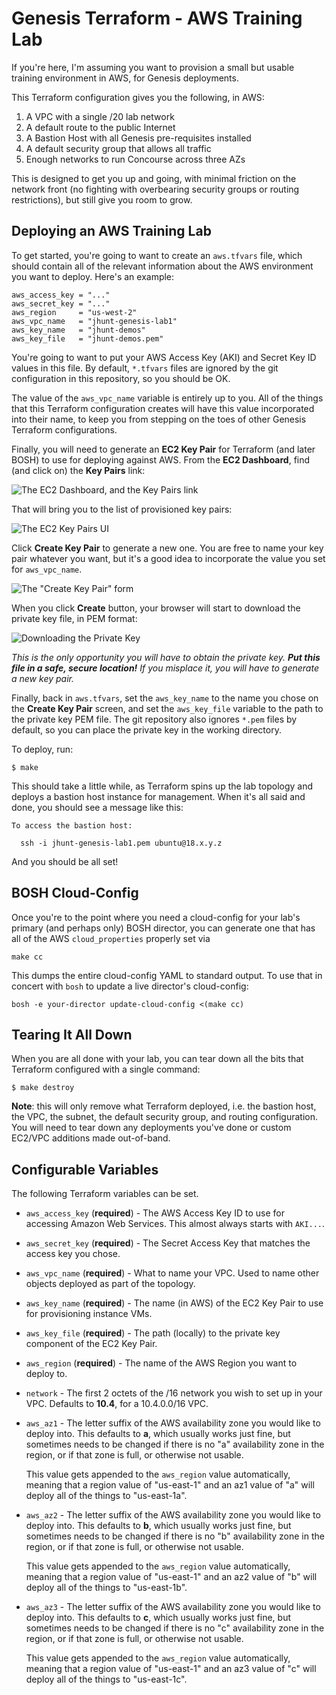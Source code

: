 Genesis Terraform - AWS Training Lab
====================================

If you're here, I'm assuming you want to provision a small but
usable training environment in AWS, for Genesis deployments.

This Terraform configuration gives you the following, in AWS:

1. A VPC with a single /20 lab network
2. A default route to the public Internet
3. A Bastion Host with all Genesis pre-requisites installed
4. A default security group that allows all traffic
5. Enough networks to run Concourse across three AZs

This is designed to get you up and going, with minimal friction on
the network front (no fighting with overbearing security groups or
routing restrictions), but still give you room to grow.



Deploying an AWS Training Lab
-----------------------------

To get started, you're going to want to create an `aws.tfvars`
file, which should contain all of the relevant information about
the AWS environment you want to deploy.  Here's an example:

```
aws_access_key = "..."
aws_secret_key = "..."
aws_region     = "us-west-2"
aws_vpc_name   = "jhunt-genesis-lab1"
aws_key_name   = "jhunt-demos"
aws_key_file   = "jhunt-demos.pem"
```

You're going to want to put your AWS Access Key (AKI) and Secret
Key ID values in this file.  By default, `*.tfvars` files are
ignored by the git configuration in this repository, so you should
be OK.

The value of the `aws_vpc_name` variable is entirely up to you.
All of the things that this Terraform configuration creates will
have this value incorporated into their name, to keep you from
stepping on the toes of other Genesis Terraform configurations.

Finally, you will need to generate an **EC2 Key Pair** for
Terraform (and later BOSH) to use for deploying against AWS.  From
the **EC2 Dashboard**, find (and click on) the **Key Pairs** link:

![The EC2 Dashboard, and the Key Pairs link](docs/ec2.png)

That will bring you to the list of provisioned key pairs:

![The EC2 Key Pairs UI](docs/ec2-keypairs.png)

Click **Create Key Pair** to generate a new one.  You are free to
name your key pair whatever you want, but it's a good idea
to incorporate the value you set for `aws_vpc_name`.

![The "Create Key Pair" form](docs/ec2-create-keypair.png)

When you click **Create** button, your browser will start to
download the private key file, in PEM format:

![Downloading the Private Key](docs/ec2-download-key.png)

_This is the only opportunity you will have to obtain the private
key.  **Put this file in a safe, secure location!** If you
misplace it, you will have to generate a new key pair._

Finally, back in `aws.tfvars`, set the `aws_key_name` to the name
you chose on the **Create Key Pair** screen, and set the
`aws_key_file` variable to the path to the private key PEM file.
The git repository also ignores `*.pem` files by default, so you
can place the private key in the working directory.

To deploy, run:

```
$ make
```

This should take a little while, as Terraform spins up the lab
topology and deploys a bastion host instance for management.  When
it's all said and done, you should see a message like this:

```
To access the bastion host:

  ssh -i jhunt-genesis-lab1.pem ubuntu@18.x.y.z
```

And you should be all set!



BOSH Cloud-Config
-----------------

Once you're to the point where you need a cloud-config for your
lab's primary (and perhaps only) BOSH director, you can generate
one that has all of the AWS `cloud_properties` properly set via

```
make cc
```

This dumps the entire cloud-config YAML to standard output.  To
use that in concert with `bosh` to update a live director's
cloud-config:

```
bosh -e your-director update-cloud-config <(make cc)
```



Tearing It All Down
-------------------

When you are all done with your lab, you can tear down all the
bits that Terraform configured with a single command:

```
$ make destroy
```

**Note**: this will only remove what Terraform deployed, i.e. the
bastion host, the VPC, the subnet, the default security group, and
routing configuration.  You will need to tear down any deployments
you've done or custom EC2/VPC additions made out-of-band.



Configurable Variables
----------------------

The following Terraform variables can be set.

- `aws_access_key` (**required**) - The AWS Access Key ID to use
  for accessing Amazon Web Services.  This almost always starts
  with `AKI...`.

- `aws_secret_key` (**required**) - The Secret Access Key that
  matches the access key you chose.

- `aws_vpc_name` (**required**) - What to name your VPC.  Used to
  name other objects deployed as part of the topology.

- `aws_key_name` (**required**) - The name (in AWS) of the EC2 Key
  Pair to use for provisioning instance VMs.

- `aws_key_file` (**required**) - The path (locally) to the
  private key component of the EC2 Key Pair.

- `aws_region` (**required**) - The name of the AWS Region you
  want to deploy to.

- `network` - The first 2 octets of the /16 network you wish to
  set up in your VPC.  Defaults to **10.4**, for a 10.4.0.0/16
  VPC.

- `aws_az1` - The letter suffix of the AWS availability zone you
  would like to deploy into.  This defaults to **a**, which
  usually works just fine, but sometimes needs to be changed if
  there is no "a" availability zone in the region, or if that zone
  is full, or otherwise not usable.

  This value gets appended to the `aws_region` value
  automatically, meaning that a region value of "us-east-1" and an
  az1 value of "a" will deploy all of the things to "us-east-1a".

- `aws_az2` - The letter suffix of the AWS availability zone you
  would like to deploy into.  This defaults to **b**, which
  usually works just fine, but sometimes needs to be changed if
  there is no "b" availability zone in the region, or if that zone
  is full, or otherwise not usable.

  This value gets appended to the `aws_region` value
  automatically, meaning that a region value of "us-east-1" and an
  az2 value of "b" will deploy all of the things to "us-east-1b".

- `aws_az3` - The letter suffix of the AWS availability zone you
  would like to deploy into.  This defaults to **c**, which
  usually works just fine, but sometimes needs to be changed if
  there is no "c" availability zone in the region, or if that zone
  is full, or otherwise not usable.

  This value gets appended to the `aws_region` value
  automatically, meaning that a region value of "us-east-1" and an
  az3 value of "c" will deploy all of the things to "us-east-1c".
